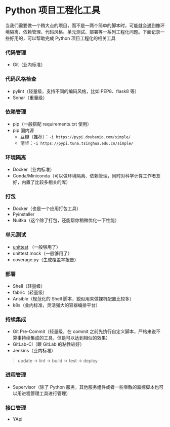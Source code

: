 # Python 项目工程化工具

当我们需要做一个稍大点的项目，而不是一两个简单的脚本时，可能就会遇到像环境隔离、依赖管理、代码风格、单元测试、部署等一系列工程化问题。下面记录一些好用的，可以帮助完成
Python 项目工程化的相关工具

### 代码管理

- Git（业内标准）

### 代码风格检查

- pylint（轻量级，支持不同的编码风格，比如 PEP8、flask8 等）
- Sonar（重量级）

### 依赖管理

- pip（一般搭配 requirements.txt 使用）
- pip 国内源
  - 豆瓣（推荐）：`-i https://pypi.doubanio.com/simple/`
  - 清华：`-i https://pypi.tuna.tsinghua.edu.cn/simple/`

### 环境隔离

- Docker（业内标准）
- Conda/Miniconda（可以做环境隔离、依赖管理，同时对科学计算工作者友好，内置了比较多相关的库）

### 打包

- Docker（也是一个应用打包工具）
- Pyinstaller
- Nuitka（这个除了打包，还能帮你稍微优化一下性能）

### 单元测试

- [unittest](https://github.com/hsxhr-10/Blog/blob/master/Python%E5%AD%A6%E4%B9%A0%E7%AC%94%E8%AE%B0/%E5%8D%95%E5%85%83%E6%B5%8B%E8%AF%95.md) （一般够用了）
- unittest.mock（一般够用了）
- coverage.py（生成覆盖率报告）

### 部署

- Shell（轻量级）
- fabric（轻量级）
- Ansible（规范化的 Shell 脚本，貌似用来做裸机配置比较多）
- k8s（业内标准，灵活强大的容器编排平台）

### 持续集成

- Git Pre-Commit（轻量级，在 commit 之前先执行自定义脚本，严格来说不算事持续集成的工具，但是可以达到相似的效果）
- GitLab-CI（跟 GitLab 的粘性较好）
- Jenkins（业内标准）

> update -> lint -> build -> test -> deploy

### 进程管理

- Supervisor（除了 Python 服务，其他服务组件或者一些零散的监控脚本也可以用进程管理工具进行管理）

### 接口管理

- YApi
